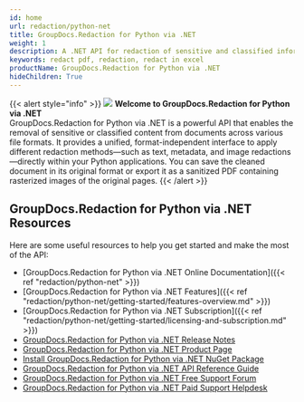 ```yaml
---
id: home
url: redaction/python-net
title: GroupDocs.Redaction for Python via .NET
weight: 1
description: A .NET API for redaction of sensitive and classified information from the documents. You can redact in adobe pdf, redact in excel or in many of different file formats using c#
keywords: redact pdf, redaction, redact in excel
productName: GroupDocs.Redaction for Python via .NET
hideChildren: True
---
```

{{< alert style="info" >}}
![](/redaction/net/images/home.png) **Welcome to GroupDocs.Redaction for Python via .NET**  
GroupDocs.Redaction for Python via .NET is a powerful API that enables the removal of sensitive or classified content from documents across various file formats. It provides a unified, format-independent interface to apply different redaction methods—such as text, metadata, and image redactions—directly within your Python applications. You can save the cleaned document in its original format or export it as a sanitized PDF containing rasterized images of the original pages.
{{< /alert >}}

## GroupDocs.Redaction for Python via .NET Resources
Here are some useful resources to help you get started and make the most of the API:
*   [GroupDocs.Redaction for Python via .NET Online Documentation]({{< ref "redaction/python-net" >}})
*   [GroupDocs.Redaction for Python via .NET Features]({{< ref "redaction/python-net/getting-started/features-overview.md" >}})
*   [GroupDocs.Redaction for Python via .NET Subscription]({{< ref "redaction/python-net/getting-started/licensing-and-subscription.md" >}})
*   [GroupDocs.Redaction for Python via .NET Release Notes](https://releases.groupdocs.com/redaction/python-net/release-notes/)
*   [GroupDocs.Redaction for Python via .NET Product Page](https://products.groupdocs.com/redaction/python-net)
*   [Install GroupDocs.Redaction for Python via .NET NuGet Package](https://www.nuget.org/packages/GroupDocs.Redaction/)
*   [GroupDocs.Redaction for Python via .NET API Reference Guide](https://reference.groupdocs.com/python-net/redaction)
*   [GroupDocs.Redaction for Python via .NET Free Support Forum](https://forum.groupdocs.com/c/redaction)
*   [GroupDocs.Redaction for Python via .NET Paid Support Helpdesk](https://helpdesk.groupdocs.com/)

